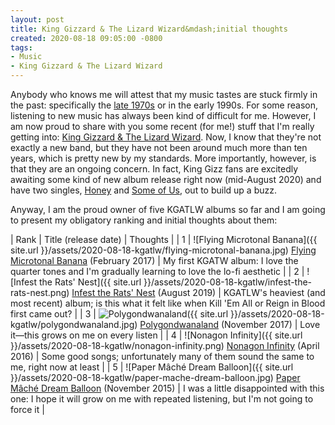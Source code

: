 ```yaml
---
layout: post
title: King Gizzard & The Lizard Wizard&mdash;initial thoughts
created: 2020-08-18 09:05:00 -0800
tags:
- Music
- King Gizzard & The Lizard Wizard
---
```

Anybody who knows me will attest that my music tastes are stuck firmly in the past: specifically the [late 1970s][bad-reputation] or in the early 1990s. For some reason, listening to new music has always been kind of difficult for me. However, I am now proud to share with you some recent (for me!) stuff that I'm really getting into: [King Gizzard & The Lizard Wizard][king-gizzard]. Now, I know that they're not exactly a new band, but they have not been around much more than ten years, which is pretty new by my standards. More importantly, however, is that they are an ongoing concern. In fact, King Gizz fans are excitedly awaiting some kind of new album release right now (mid-August 2020) and have two singles, [Honey][honey] and [Some of Us][some-of-us], out to build up a buzz.

Anyway, I am the proud owner of five KGATLW albums so far and I am going to present my obligatory ranking and initial thoughts about them:

| Rank | Title (release date) | Thoughts |
| 1 | ![Flying Microtonal Banana]({{ site.url }}/assets/2020-08-18-kgatlw/flying-microtonal-banana.jpg) [Flying Microtonal Banana][flying-microtonal-banana] (February 2017) | My first KGATW album: I love the quarter tones and I'm gradually learning to love the lo-fi aesthetic |
| 2 | ![Infest the Rats' Nest]({{ site.url }}/assets/2020-08-18-kgatlw/infest-the-rats-nest.png) [Infest the Rats' Nest][infest-the-rats-nest] (August 2019) | KGATLW's heaviest (and most recent) album; is this what it felt like when Kill 'Em All or Reign in Blood first came out? |
| 3 | ![Polygondwanaland]({{ site.url }}/assets/2020-08-18-kgatlw/polygondwanaland.jpg) [Polygondwanaland][polygondwanaland] (November 2017) | Love it&mdash;this grows on me on every listen |
| 4 | ![Nonagon Infinity]({{ site.url }}/assets/2020-08-18-kgatlw/nonagon-infinity.png) [Nonagon Infinity][nonagon-infinity] (April 2016) | Some good songs; unfortunately many of them sound the same to me, right now at least |
| 5 | ![Paper M&acirc;ch&eacute; Dream Balloon]({{ site.url }}/assets/2020-08-18-kgatlw/paper-mache-dream-balloon.jpg) [Paper M&acirc;ch&eacute; Dream Balloon][paper-mache-dream-balloon] (November 2015) | I was a little disappointed with this one: I hope it will grow on me with repeated listening, but I'm not going to force it |

[bad-reputation]: https://en.wikipedia.org/wiki/Bad_Reputation_(Thin_Lizzy_album)
[flying-microtonal-banana]: https://en.wikipedia.org/wiki/Flying_Microtonal_Banana
[honey]: https://youtu.be/ADj2jDqT4uY
[infest-the-rats-nest]: https://en.wikipedia.org/wiki/Infest_the_Rats%27_Nest
[king-gizzard]: https://kinggizzardandthelizardwizard.com/
[nonagon-infinity]: https://en.wikipedia.org/wiki/Nonagon_Infinity
[paper-mache-dream-balloon]: https://en.wikipedia.org/wiki/Paper_M%C3%A2ch%C3%A9_Dream_Balloon
[polygondwanaland]: https://en.wikipedia.org/wiki/Polygondwanaland
[some-of-us]: https://youtu.be/R0BEw4pqvAo
